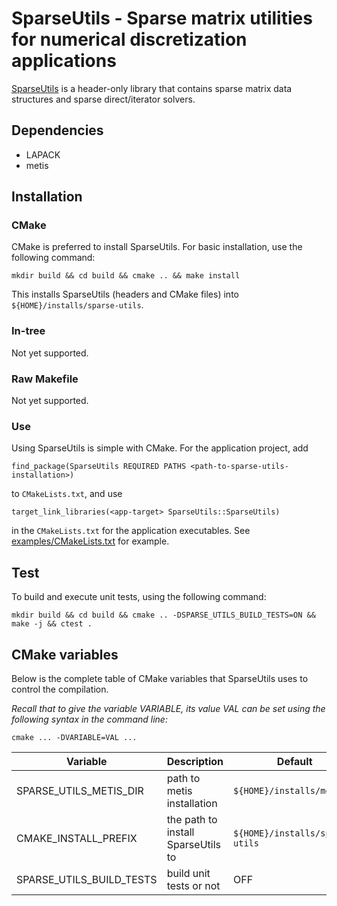 # SparseUtils - Sparse matrix utilities for numerical discretization applications

[SparseUtils](https://github.com/smdogroup/sparse-utils) is a header-only
library that contains sparse matrix data structures and sparse direct/iterator
solvers.

## Dependencies
- LAPACK
- metis

## Installation

### CMake

CMake is preferred to install SparseUtils. For basic installation, use the
following command:
```
mkdir build && cd build && cmake .. && make install
```
This installs SparseUtils (headers and CMake files) into
```${HOME}/installs/sparse-utils```.


### In-tree
Not yet supported.

### Raw Makefile
Not yet supported.

### Use

Using SparseUtils is simple with CMake. For the application project, add
```
find_package(SparseUtils REQUIRED PATHS <path-to-sparse-utils-installation>)
```
to ```CMakeLists.txt```, and use
```
target_link_libraries(<app-target> SparseUtils::SparseUtils)
```
in the ```CMakeLists.txt``` for the application executables. See
[examples/CMakeLists.txt](examples/CMakeLists.txt) for example.



## Test
To build and execute unit tests, using the following command:
```
mkdir build && cd build && cmake .. -DSPARSE_UTILS_BUILD_TESTS=ON && make -j && ctest .
```

## CMake variables

Below is the complete table of CMake variables that SparseUtils uses to
control the compilation.

_Recall that to give the variable VARIABLE, its value VAL can be set using the
following syntax in the command line:_
```
cmake ... -DVARIABLE=VAL ...
```

| Variable | Description | Default | Choices |
|----------|-------------|---------|---------|
|SPARSE_UTILS_METIS_DIR|path to metis installation|```${HOME}/installs/metis```|a path|
|CMAKE_INSTALL_PREFIX|the path to install SparseUtils to|```${HOME}/installs/sparse-utils```|a path|
|SPARSE_UTILS_BUILD_TESTS|build unit tests or not|OFF|ON, OFF|